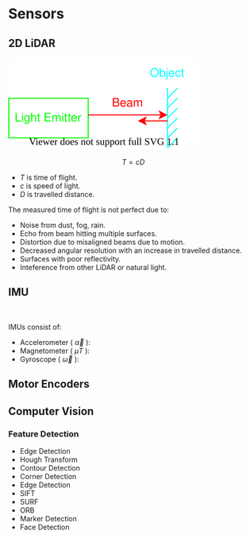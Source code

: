 # Sensors

## 2D LiDAR

![2d-lidar](images/2d-lidar.drawio.svg)

$$T = cD$$

- $T$ is time of flight.
- $c$ is speed of light.
- $D$ is travelled distance.

The measured time of flight is not perfect due to:
- Noise from dust, fog, rain.
- Echo from beam hitting multiple surfaces.
- Distortion due to misaligned beams due to motion.
- Decreased angular resolution with an increase in travelled distance.
- Surfaces with poor reflectivity.
- Inteference from other LiDAR or natural light.

## IMU

![]()

IMUs consist of:
- Accelerometer ( $\vec{\alpha}$ ):
- Magnetometer ( $\mu T$ ):
- Gyroscope ( $\vec{\omega}$ ):

$$ $$

## Motor Encoders

## Computer Vision

### Feature Detection

- Edge Detection
- Hough Transform
- Contour Detection
- Corner Detection
- Edge Detection
- SIFT
- SURF
- ORB
- Marker Detection
- Face Detection